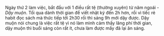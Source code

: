 Ngày thứ 2 làm việc, bắt đầu với 1 điều rất tệ (thường xuyên) từ năm ngoái - *Dậy muộn*. Tối qua dành thời gian để viết nhật ký đến 2h hơn, rồi vì tiếc rẻ habit đọc sách mà thức tiếp tới 2h30 rồi thì sáng 9h mới dậy được. Dậy muộn nói chung là việc rất tệ vì nó làm mình cảm thấy lãng phí thời gian, dậy muộn thì buổi sáng còn rất ít, chưa làm được mấy đã lại ăn sáng.
